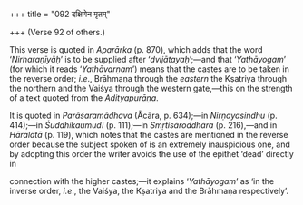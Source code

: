 +++
title = "092 दक्षिणेन मृतम्"

+++
(Verse 92 of others.)

This verse is quoted in *Aparārka* (p. 870), which adds that the word
‘*Nirharaṇīyāḥ*’ is to be supplied after ‘*dvijātayaḥ*’;—and that
‘*Yathāyogam*’ (for which it reads ‘*Yathāvarṇam*’) means that the
castes are to be taken in the reverse order; *i.e*., Brāhmaṇa through
the *eastern* the Kṣatriya through the northern and the Vaiśya through
the western gate,—this on the strength of a text quoted from the
*Adityapurāṇa*.

It is quoted in *Parāśaramādhava* (Ācāra, p. 634);—in *Nirṇayasindhu*
(p. 414);—in *Śuddhikaumudī* (p. 111);—in *Smṛtisāroddhāra* (p.
216),—and in *Hāralatā* (p. 119), which notes that the castes are
mentioned in the reverse order because the subject spoken of is an
extremely inauspicious one, and by adopting this order the writer avoids
the use of the epithet ‘dead’ directly in

connection with the higher castes;—it explains ‘*Yathāyogam*’ as ‘in the
inverse order, *i.e*., the Vaiśya, the Kṣatriya and the Brāhmaṇa
respectively’.


